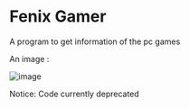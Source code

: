 Fenix Gamer
===========

A program to get information of the pc games

An image : 

![image](https://2.bp.blogspot.com/-hBZmNOJxS1E/WKCsoZf30vI/AAAAAAAAAAY/bcUtle7K9U4lJewaqSRsDwoUxPrY_SiggCLcB/s1600/fenixgamer_del.jpg)

Notice: Code currently deprecated
